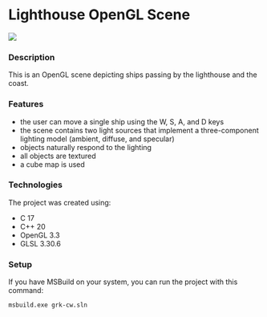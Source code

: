 # Lighthouse OpenGL Scene
[![](https://skillicons.dev/icons?i=c,cpp,visualstudio,blender)](https://skillicons.dev)

### Description
This is an OpenGL scene depicting ships passing by the lighthouse and the coast.

### Features
- the user can move a single ship using the W, S, A, and D keys
- the scene contains two light sources that implement a three-component lighting model (ambient, diffuse, and specular)
- objects naturally respond to the lighting
- all objects are textured
- a cube map is used

### Technologies
The project was created using:
- C 17
- C++ 20
- OpenGL 3.3
- GLSL 3.30.6

### Setup
If you have MSBuild on your system, you can run the project with this command:
```
msbuild.exe grk-cw.sln
